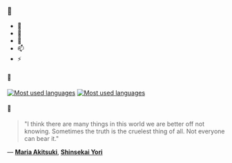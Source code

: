 ### 👋

- 🔭
- 🌱
- 💬
- 📫
- ⚡

#### 🧏

[![Most used languages](https://github-readme-stats-aynah.vercel.app/api/top-langs/?username=aynh&theme=solarized-dark&langs_count=6&layout=compact&hide_title=true)](https://github.com/anuraghazra/github-readme-stats#gh-dark-mode-only)
[![Most used languages](https://github-readme-stats-aynah.vercel.app/api/top-langs/?username=aynh&theme=solarized-light&langs_count=6&layout=compact&hide_title=true)](https://github.com/anuraghazra/github-readme-stats#gh-light-mode-only)

#### 💬

> "I think there are many things in this world we are better off not knowing. Sometimes the truth is the cruelest thing of all. Not everyone can bear it."

&mdash; [**Maria Akitsuki**](https://myanimelist.net/character.php?q=Maria%20Akitsuki&cat=character), [**Shinsekai Yori**](https://myanimelist.net/search/all?q=Shinsekai%20Yori&cat=all)
